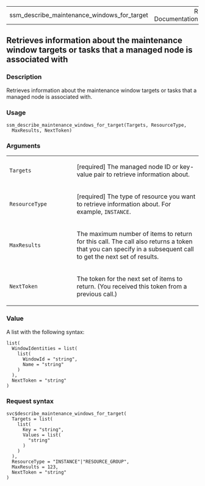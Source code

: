 <table style="width: 100%;">
<tbody>
<tr class="odd">
<td>ssm_describe_maintenance_windows_for_target</td>
<td style="text-align: right;">R Documentation</td>
</tr>
</tbody>
</table>

## Retrieves information about the maintenance window targets or tasks that a managed node is associated with

### Description

Retrieves information about the maintenance window targets or tasks that
a managed node is associated with.

### Usage

    ssm_describe_maintenance_windows_for_target(Targets, ResourceType,
      MaxResults, NextToken)

### Arguments

<table>
<colgroup>
<col style="width: 35%" />
<col style="width: 65%" />
</colgroup>
<tbody>
<tr class="odd">
<td><code
id="ssm_describe_maintenance_windows_for_target_:_Targets">Targets</code></td>
<td><p>[required] The managed node ID or key-value pair to retrieve
information about.</p></td>
</tr>
<tr class="even">
<td><code
id="ssm_describe_maintenance_windows_for_target_:_ResourceType">ResourceType</code></td>
<td><p>[required] The type of resource you want to retrieve information
about. For example, <code>INSTANCE</code>.</p></td>
</tr>
<tr class="odd">
<td><code
id="ssm_describe_maintenance_windows_for_target_:_MaxResults">MaxResults</code></td>
<td><p>The maximum number of items to return for this call. The call
also returns a token that you can specify in a subsequent call to get
the next set of results.</p></td>
</tr>
<tr class="even">
<td><code
id="ssm_describe_maintenance_windows_for_target_:_NextToken">NextToken</code></td>
<td><p>The token for the next set of items to return. (You received this
token from a previous call.)</p></td>
</tr>
</tbody>
</table>

### Value

A list with the following syntax:

    list(
      WindowIdentities = list(
        list(
          WindowId = "string",
          Name = "string"
        )
      ),
      NextToken = "string"
    )

### Request syntax

    svc$describe_maintenance_windows_for_target(
      Targets = list(
        list(
          Key = "string",
          Values = list(
            "string"
          )
        )
      ),
      ResourceType = "INSTANCE"|"RESOURCE_GROUP",
      MaxResults = 123,
      NextToken = "string"
    )
